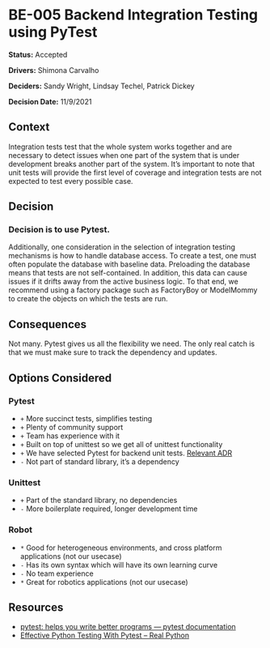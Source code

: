 # BE-005 Backend Integration Testing using PyTest

**Status:** Accepted

**Drivers:** Shimona Carvalho

**Deciders:** Sandy Wright, Lindsay Techel, Patrick Dickey

**Decision Date:** 11/9/2021

## Context

Integration tests test that the whole system works together and are necessary to detect issues when one part of the system that is under development breaks another part of the system. It’s important to note that unit tests will provide the first level of coverage and integration tests are not expected to test every possible case.

## Decision

### Decision is to use **Pytest**.

Additionally, one consideration in the selection of integration testing mechanisms is how to handle database access. To create a test, one must often populate the database with baseline data. Preloading the database means that tests are not self-contained. In addition, this data can cause issues if it drifts away from the active business logic. To that end, we recommend using a factory package such as FactoryBoy or ModelMommy to create the objects on which the tests are run.

## Consequences

Not many. Pytest gives us all the flexibility we need. The only real catch is that we must make sure to track the dependency and updates.

## Options Considered

### Pytest

- `+` More succinct tests, simplifies testing
- `+` Plenty of community support
- `+` Team has experience with it
- `+` Built on top of unittest so we get all of unittest functionality
- `+` We have selected Pytest for backend unit tests. [Relevant ADR](./BE-004%20Backend%20Unit%20Testing%20using%20PyTest.md)
- `-` Not part of standard library, it’s a dependency

### Unittest

- `+` Part of the standard library, no dependencies
- `-` More boilerplate required, longer development time

### Robot

- `*` Good for heterogeneous environments, and cross platform applications (not our usecase)
- `-` Has its own syntax which will have its own learning curve
- `-` No team experience
- `*` Great for robotics applications (not our usecase)

## Resources

- [pytest: helps you write better programs — pytest documentation](https://docs.pytest.org/en/stable/)
- [Effective Python Testing With Pytest – Real Python](https://realpython.com/pytest-python-testing/)
